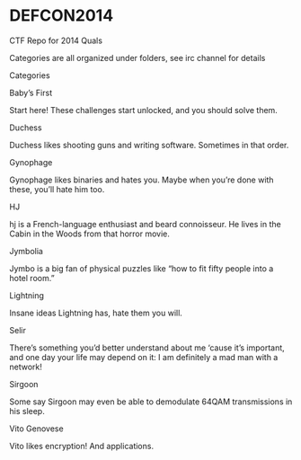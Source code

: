 DEFCON2014
==========

CTF Repo for 2014 Quals

Categories are all organized under folders, see irc channel for details

Categories

Baby’s First

Start here! These challenges start unlocked, and you should solve them.

Duchess

Duchess likes shooting guns and writing software. Sometimes in that order.

Gynophage

Gynophage likes binaries and hates you. Maybe when you’re done with these, you’ll hate him too.

HJ

hj is a French-language enthusiast and beard connoisseur. He lives in the Cabin in the Woods from that horror movie.

Jymbolia

Jymbo is a big fan of physical puzzles like “how to fit fifty people into a hotel room.”

Lightning

Insane ideas Lightning has, hate them you will.

Selir

There’s something you’d better understand about me ‘cause it’s important, and one day your life may depend on it: I am definitely a mad man with a network!

Sirgoon

Some say Sirgoon may even be able to demodulate 64QAM transmissions in his sleep.

Vito Genovese

Vito likes encryption! And applications.
